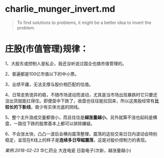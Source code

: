 # charlie_munger_invert.md

> To find solutions to problems, it might be a better idea to invert the problem.


# 庄股(市值管理)规律：

1、大股东或控制人是私企，我还没听说过国企也搞市值管理的。

2、普遍都是100亿市值以下的中小票。

3、业绩平庸，无法支撑与股价相匹配的估值。

4、日常走势诡异的稳，不随市场波动而波动，尤其是当市场出现暴跌时它只要还没出货就能扛得住。即便盘中下跌了，收盘也往往能拉回来，所以这类股经常有**比较长的下影线**，极少有实体光底的阴线。

5、整个主升浪成交量都很小，而且往往是**越涨量越小**。另外就算不涨也起码是横盘，一路往下跌的股票基本上都可以排除嫌疑。

6、不会涨太快，凸凸一波后会横向震荡整理，震荡的这些交易日日内波动会特别稳定，呈现在K线上的样子是**连续多日窄幅震荡**，这是对股价控制力的表现。

*案例.2018-02-23*
华仁药业
大连电瓷
日盈电子(次新，越涨量越小)

